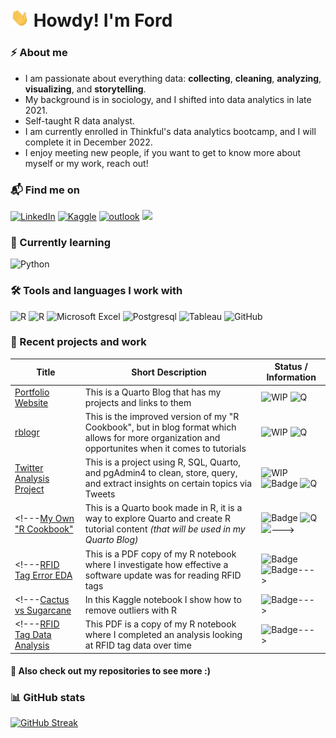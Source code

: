 #  <img src="https://raw.githubusercontent.com/ABSphreak/ABSphreak/master/gifs/Hi.gif" width="30px"> Howdy! I'm Ford

### ⚡ About me
- I am passionate about everything data: **collecting**, **cleaning**, **analyzing**, **visualizing**, and **storytelling**.
- My background is in sociology, and I shifted into data analytics in late 2021. 
- Self-taught R data analyst. 
- I am currently enrolled in Thinkful's data analytics bootcamp, and I will complete it in December 2022.
- I enjoy meeting new people, if you want to get to know more about myself or my work, reach out!



### 📬 Find me on
[![LinkedIn](https://img.shields.io/badge/LinkedIn-0077B5?style=for-the-badge&logo=linkedin&logoColor=white)](https://www.linkedin.com/in/bradford-ford-johnson)  [![Kaggle](https://img.shields.io/badge/Kaggle-20BEFF?style=for-the-badge&logo=Kaggle&logoColor=white)](https://www.kaggle.com/bradfordjohnson)  [![outlook](https://img.shields.io/badge/Microsoft_Outlook-0078D4?style=for-the-badge&logo=microsoft-outlook&logoColor=white)](mailto:bradfordljohnson@outlook.com)  [![](https://img.shields.io/badge/orcid-A6CE39?style=for-the-badge&logo=orcid&logoColor=white)](https://orcid.org/0000-0002-5460-9984)

  
  
### 🌱 Currently learning
![Python](https://img.shields.io/badge/Python-FFD43B?style=for-the-badge&logo=python&logoColor=blue)  

  
  
### 🛠️ Tools and languages I work with
![R](https://img.shields.io/badge/R-276DC3?style=for-the-badge&logo=r&logoColor=white)  ![R](https://img.shields.io/badge/RStudio-75AADB?style=for-the-badge&logo=RStudio&logoColor=white)  ![Microsoft Excel](https://img.shields.io/badge/Microsoft_Excel-217346?style=for-the-badge&logo=microsoft-excel&logoColor=white)  ![Postgresql](https://img.shields.io/badge/PostgreSQL-316192?style=for-the-badge&logo=postgresql&logoColor=white)  ![Tableau](	https://img.shields.io/badge/Tableau-E97627?style=for-the-badge&logo=Tableau&logoColor=white)  ![GitHub](	https://img.shields.io/badge/GitHub-100000?style=for-the-badge&logo=github&logoColor=white)  

  
  
### 📝 Recent projects and work 
Title | Short Description | Status / Information
------------- | ------------- | -------------
[Portfolio Website](https://bradfordjohnson.github.io/portfolio/) | This is a Quarto Blog that has my projects and links to them |  ![WIP](https://img.shields.io/badge/%E2%8F%B3-Work%20in%20progress-red)  ![Q](https://img.shields.io/badge/%F0%9F%93%96-Quarto-9cf)
[rblogr](https://bradfordjohnson.github.io/rblogr/) | This is the improved version of my "R Cookbook", but in blog format which allows for more organization and opportunites when it comes to tutorials | ![WIP](https://img.shields.io/badge/%E2%8F%B3-Work%20in%20progress-red)  ![Q](https://img.shields.io/badge/%F0%9F%93%96-Quarto-9cf)
[Twitter Analysis Project](https://bradfordjohnson.github.io/twitter-analysis-project/) | This is a project using R, SQL, Quarto, and pgAdmin4 to clean, store, query, and extract insights on certain topics via Tweets | ![WIP](https://img.shields.io/badge/%E2%8F%B3-Work%20in%20progress-red)  ![Badge](https://img.shields.io/badge/%F0%9F%94%8E-Self%20Collected%20Data-blue)  ![Q](https://img.shields.io/badge/%F0%9F%93%96-Quarto-9cf)
<!---[My Own "R Cookbook"](https://bradfordjohnson.github.io/r-cookbook/)| This is a Quarto book made in R, it is a way to explore Quarto and create R tutorial content *(that will be used in my Quarto Blog)* |   ![Badge](https://img.shields.io/badge/%E2%9C%85-Complete-brightgreen)  ![Q](https://img.shields.io/badge/%F0%9F%93%96-Quarto-9cf)  ![](https://img.shields.io/badge/%E2%99%BB%EF%B8%8F-Project%20is%20being%20recreated%20in%20rblogr%20repository-informational)--->
<!---[RFID Tag Error EDA](https://1drv.ms/b/s!Ahpkb3AfX4xfgrh5TKG-ephx47IRaQ?e=Cdtmdz) | This is a PDF copy of my R notebook where I investigate how effective a software update was for reading RFID tags | ![Badge](https://img.shields.io/badge/%E2%9C%85-Complete-brightgreen) ![Badge](https://img.shields.io/badge/%F0%9F%94%8E-Self%20Collected%20Data-blue)--->
<!---[Cactus vs Sugarcane](https://www.kaggle.com/code/bradfordjohnson/cactus-vs-sugarcane?kernelSessionId=101591092) | In this Kaggle notebook I show how to remove outliers with R | ![Badge](https://img.shields.io/badge/%E2%9C%85-Complete-brightgreen)--->
<!---[RFID Tag Data Analysis](https://1drv.ms/b/s!Ahpkb3AfX4xfgroaRd_pWRG195p_Pw?e=9eeM8r) | This PDF is a copy of my R notebook where I completed an analysis looking at RFID tag data over time | ![Badge](https://img.shields.io/badge/%E2%9C%85-Complete-brightgreen)--->
####  🔎 Also check out my repositories to see more :)

  
  
### 📊 GitHub stats
[![GitHub Streak](https://github-readme-streak-stats.herokuapp.com?user=bradfordjohnson&hide_border=true)](https://git.io/streak-stats)
